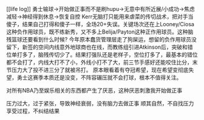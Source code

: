 [[life log]]
勇士输球→开始做正事而不是刷hupu→无意中有所近展/小成功→焦虑减轻→神经得到休息→恢复自控
Kerr无脑打只能用来虐菜的传切战术，把对手当傻子，结果自己打得和傻子一样，全场20+失误。关键场次还在上Looney/Ciosa这种负作用球员，既不练新秀，又不多上Belija/Payton这种正作用球员。这种脑残篮球还要看到什么时候?
今年原本蠢货管理层走了狗屎运，想留的负作用球员没留下，新签的空间内线意外地球商也在线，而教练组引进Atkinson后，突破和错位单打多了，脑残传切少了。结果打强队还是老样子，空位打多了，最基本的错位都不会打了，内线大打不了小，外线小打不了大，前三节手感好还能咬住比分，末节压力大了投不进三分了就被吊打。
原本眼看着有夺冠希望，现在希望变彻底失望，勇士这赛季本质还是没变，不阵容碾压就不会打球，根本不值得关注。

对所有NBA乃至娱乐相关的东西都产生了厌恶，这种厌恶刺激我开始做正事

压力过大，过于紧张，导致神经衰弱，没有脑力去做正事
顺其自然，不自找压力
享受过程，不纠结结果
